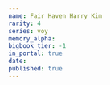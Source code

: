 ```yaml
---
name: Fair Haven Harry Kim
rarity: 4
series: voy
memory_alpha:
bigbook_tier: -1
in_portal: true
date:
published: true
---
```




